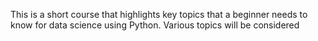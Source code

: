 This is a short course that highlights key topics that a beginner needs to know for data science using Python.
Various topics will be considered 
